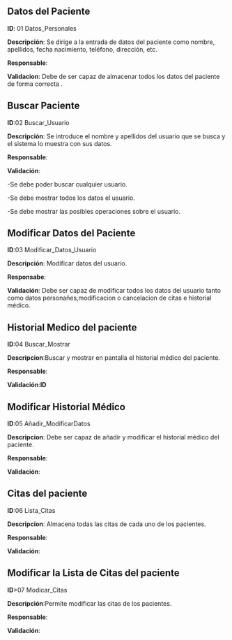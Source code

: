 ##  Datos del Paciente 

**ID**: 01 Datos_Personales

**Descripción**: Se dirige a la entrada de datos del paciente como nombre, apellidos, fecha nacimiento, teléfono, dirección, etc.

**Responsable**: 

**Validacion**:
 Debe de ser capaz de almacenar todos los datos del paciente de forma correcta .

## Buscar Paciente

**ID**:02 Buscar_Usuario

**Descripción**: Se introduce el nombre y apellidos del usuario que se busca y el sistema lo muestra con sus datos.

**Responsable**: 

**Validación**:

-Se debe poder buscar cualquier usuario.

-Se debe mostrar todos los datos el usuario.

-Se debe mostrar las posibles operaciones sobre el usuario.

## Modificar Datos del Paciente
**ID**:03 Modificar_Datos_Usuario

**Descripción**: Modificar datos del usuario.

**Responsabe**:

**Validación**:
 Debe ser capaz de modificar todos los datos del usuario tanto como datos personañes,modificacion o cancelacion de citas e 
historial médico.


## Historial Medico del paciente

**ID**:04 Buscar_Mostrar

**Descripcion**:Buscar y mostrar en pantalla el historial médico del paciente.

**Responsable**:

**Validación**:**ID**


## Modificar Historial Médico 

**ID**:05 Añadir_ModificarDatos

**Descripcion**: Debe ser capaz de añadir y modificar el historial médico del paciente.

**Responsable**:

**Validación**:


## Citas del paciente

**ID**:06 Lista_Citas

**Descripcion**: Almacena todas las citas de cada uno de los pacientes.

**Responsable**:

**Validación**:


## Modificar la Lista de Citas del paciente

**ID**>07 Modicar_Citas

**Descripción**:Permite modificar las citas de los pacientes.

**Responsable**:

**Validación**:






